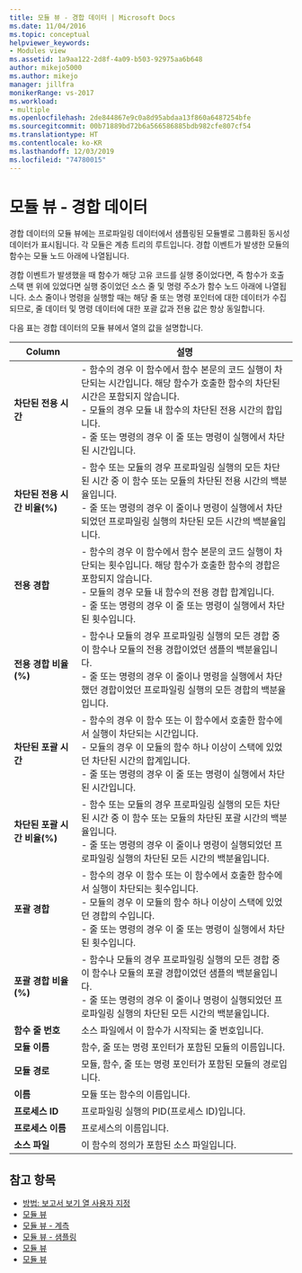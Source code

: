 ```yaml
---
title: 모듈 뷰 - 경합 데이터 | Microsoft Docs
ms.date: 11/04/2016
ms.topic: conceptual
helpviewer_keywords:
- Modules view
ms.assetid: 1a9aa122-2d8f-4a09-b503-92975aa6b648
author: mikejo5000
ms.author: mikejo
manager: jillfra
monikerRange: vs-2017
ms.workload:
- multiple
ms.openlocfilehash: 2de844867e9c0a8d95abdaa13f860a6487254bfe
ms.sourcegitcommit: 00b71889bd72b6a566586885bdb982cfe807cf54
ms.translationtype: HT
ms.contentlocale: ko-KR
ms.lasthandoff: 12/03/2019
ms.locfileid: "74780015"
---
```

# <a name="modules-view---contention-data"></a>모듈 뷰 - 경합 데이터
경합 데이터의 모듈 뷰에는 프로파일링 데이터에서 샘플링된 모듈별로 그룹화된 동시성 데이터가 표시됩니다. 각 모듈은 계층 트리의 루트입니다. 경합 이벤트가 발생한 모듈의 함수는 모듈 노드 아래에 나열됩니다.

 경합 이벤트가 발생했을 때 함수가 해당 고유 코드를 실행 중이었다면, 즉 함수가 호출 스택 맨 위에 있었다면 실행 중이었던 소스 줄 및 명령 주소가 함수 노드 아래에 나열됩니다. 소스 줄이나 명령을 실행할 때는 해당 줄 또는 명령 포인터에 대한 데이터가 수집되므로, 줄 데이터 및 명령 데이터에 대한 포괄 값과 전용 값은 항상 동일합니다.

 다음 표는 경합 데이터의 모듈 뷰에서 열의 값을 설명합니다.

|Column|설명|
|------------|-----------------|
|**차단된 전용 시간**|-   함수의 경우 이 함수에서 함수 본문의 코드 실행이 차단되는 시간입니다. 해당 함수가 호출한 함수의 차단된 시간은 포함되지 않습니다.<br />-   모듈의 경우 모듈 내 함수의 차단된 전용 시간의 합입니다.<br />-   줄 또는 명령의 경우 이 줄 또는 명령이 실행에서 차단된 시간입니다.|
|**차단된 전용 시간 비율(%)**|-   함수 또는 모듈의 경우 프로파일링 실행의 모든 차단된 시간 중 이 함수 또는 모듈의 차단된 전용 시간의 백분율입니다.<br />-   줄 또는 명령의 경우 이 줄이나 명령이 실행에서 차단되었던 프로파일링 실행의 차단된 모든 시간의 백분율입니다.|
|**전용 경합**|-   함수의 경우 이 함수에서 함수 본문의 코드 실행이 차단되는 횟수입니다. 해당 함수가 호출한 함수의 경합은 포함되지 않습니다.<br />-   모듈의 경우 모듈 내 함수의 전용 경합 합계입니다.<br />-   줄 또는 명령의 경우 이 줄 또는 명령이 실행에서 차단된 횟수입니다.|
|**전용 경합 비율(%)**|-   함수나 모듈의 경우 프로파일링 실행의 모든 경합 중 이 함수나 모듈의 전용 경합이었던 샘플의 백분율입니다.<br />-   줄 또는 명령의 경우 이 줄이나 명령을 실행에서 차단했던 경합이었던 프로파일링 실행의 모든 경합의 백분율입니다.|
|**차단된 포괄 시간**|-   함수의 경우 이 함수 또는 이 함수에서 호출한 함수에서 실행이 차단되는 시간입니다.<br />-   모듈의 경우 이 모듈의 함수 하나 이상이 스택에 있었던 차단된 시간의 합계입니다.<br />-   줄 또는 명령의 경우 이 줄 또는 명령이 실행에서 차단된 시간입니다.|
|**차단된 포괄 시간 비율(%)**|-   함수 또는 모듈의 경우 프로파일링 실행의 모든 차단된 시간 중 이 함수 또는 모듈의 차단된 포괄 시간의 백분율입니다.<br />-   줄 또는 명령의 경우 이 줄이나 명령이 실행되었던 프로파일링 실행의 차단된 모든 시간의 백분율입니다.|
|**포괄 경합**|-   함수의 경우 이 함수 또는 이 함수에서 호출한 함수에서 실행이 차단되는 횟수입니다.<br />-   모듈의 경우 이 모듈의 함수 하나 이상이 스택에 있었던 경합의 수입니다.<br />-   줄 또는 명령의 경우 이 줄 또는 명령이 실행에서 차단된 횟수입니다.|
|**포괄 경합 비율(%)**|-   함수나 모듈의 경우 프로파일링 실행의 모든 경합 중 이 함수나 모듈의 포괄 경합이었던 샘플의 백분율입니다.<br />-   줄 또는 명령의 경우 이 줄이나 명령이 실행되었던 프로파일링 실행의 차단된 모든 시간의 백분율입니다.|
|**함수 줄 번호**|소스 파일에서 이 함수가 시작되는 줄 번호입니다.|
|**모듈 이름**|함수, 줄 또는 명령 포인터가 포함된 모듈의 이름입니다.|
|**모듈 경로**|모듈, 함수, 줄 또는 명령 포인터가 포함된 모듈의 경로입니다.|
|**이름**|모듈 또는 함수의 이름입니다.|
|**프로세스 ID**|프로파일링 실행의 PID(프로세스 ID)입니다.|
|**프로세스 이름**|프로세스의 이름입니다.|
|**소스 파일**|이 함수의 정의가 포함된 소스 파일입니다.|

## <a name="see-also"></a>참고 항목
- [방법: 보고서 보기 열 사용자 지정](../profiling/how-to-customize-report-view-columns.md)
- [모듈 뷰](../profiling/modules-view.md)
- [모듈 뷰 - 계측](../profiling/modules-view-dotnet-memory-instrumentation-data.md)
- [모듈 뷰 - 샘플링](../profiling/modules-view-dotnet-memory-sampling-data.md)
- [모듈 뷰](../profiling/modules-view-instrumentation-data.md)
- [모듈 뷰](../profiling/modules-view-sampling-data.md)
